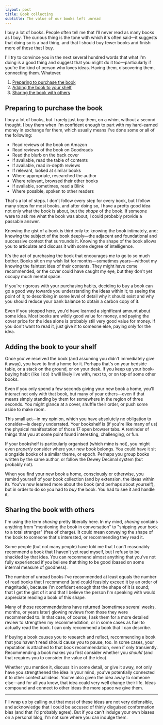 ```yaml
---
layout: post
title: Book collecting
subtitle: The value of our books left unread
---
```

I buy a lot of books. People often tell me that I'll never read as many books as I buy. The curious thing is the tone with which it's often said—it suggests that doing so is a bad thing, and that I should buy fewer books and finish more of those that I buy.

I'll try to convince you in the next several hundred words that what I'm doing is a good thing and suggest that you might do it too—particularly if you're the kind of person who loves ideas. Having them, discovering them, connecting them. Whatever.

1. [Preparing to purchase the book](#preparing-to-purchase-the-book)
2. [Adding the book to your shelf](#adding-the-book-to-your-shelf)
3. [Sharing the book with others](#sharing-the-book-with-others)

## Preparing to purchase the book
I buy a lot of books, but I rarely just _buy_ them, on a whim, without a second thought. I buy them when I'm confident enough to part with my hard-earned money in exchange for them, which usually means I've done some or all of the following:

- Read reviews of the book on Amazon
- Read reviews of the book on Goodreads
- Read the blurb on the back cover
- If available, read the table of contents
- If available, read in-depth reviews
- If relevant, looked at similar books
- Where appropriate, researched the author
- Where relevant, browsed their other books
- If available, sometimes, read a Blink
- Where possible, spoken to other readers

That's a lot of steps. I don't follow every step for every book, but I follow many steps for most books, and after doing so, I have a pretty good idea not only what the book is about, but the _shape_ of the book. If someone were to ask me what the book was about, I could probably provide a passable answer.

Knowing the gist of a book is third only to: knowing the book intimately, and; knowing the subject of the book deeply—the adjacent and foundational and successive context that surrounds it. Knowing the shape of the book allows you to articulate and discuss it with some degree of intelligence.

It's the act of purchasing the book that encourages me to go to so much bother. Books sit on my wish list for months—sometimes years—without my knowing the faintest idea of their contents. They might have come recommended, or the cover could have caught my eye, but they don't yet occupy much mental space.

If you're rigorous with your purchasing habits, deciding to buy a book can go a good way towards you understanding the ideas within it; to seeing the point of it; to describing in some level of detail why it should exist and why you should reduce your bank balance to obtain a carbon copy of it.

Even if you stopped here, you'd have learned a significant amount about some idea. Most books are wildly good value for money, and paying the cover price for the idea alone is probably still very good value for money. If you don't want to read it, just give it to someone else, paying only for the idea.

## Adding the book to your shelf
Once you've received the book (and assuming you didn't immediately give it away), you have to find a home for it. Perhaps that's on your bedside table, or a stack on the ground, or on your desk. If you keep up your book-buying habit (like I do) it will likely live with, next to, or on top of some other books.

Even if you only spend a few seconds giving your new book a home, you'll interact not only with that book, but many of your others—even if that means simply standing by them for somewhere in the region of three seconds. You might glance at a cover, shuffle their order, or push some aside to make room.

This small act—in my opinion, which you have absolutely no obligation to consider—is deeply underrated. Your bookshelf is (if you're like many of us) the physical manifestation of those 17 open browser tabs. A reminder of things that you at some point found interesting, challenging, or fun.

If your bookshelf is particularly organised (which mine is not), you might even _properly_ consider where your new book belongs. You could have it sit alongside books of a similar theme, or epoch. Perhaps you group books written by the same author, or follow the Dewey Decimal system (but probably not).

When you find your new book a home, consciously or otherwise, you remind yourself of your book collection (and by extension, the ideas within it). You've now learned more about the book (and perhaps about yourself), but in order to do so you had to _buy_ the book. You had to see it and handle it.

## Sharing the book with others
I'm using the term _sharing_ pretty liberally here. In my mind, _sharing_ contains anything from "mentioning the book in conversation" to "shipping your book to a total stranger" (free of charge). It could mean conveying the shape of the book to someone that's interested, or recommending they read it.

Some people (but not many people) have told me that I can't reasonably recommend a book that I haven't yet read myself, but I refuse to be shackled by that idea. You can recommend almost anything that you've not fully experienced if you believe that thing to be good (based on some internal measure of goodness).

The number of unread books I've recommended at least equals the number of read books that I recommend (and could feasibly exceed it by an order of magnitude), because I'm confident enough that the shape of it is sound; that I get the gist of it and that I believe the person I'm speaking with would appreciate reading a book of this shape.

Many of those recommendations have returned (sometimes several weeks, months, or years later) glowing reviews from those they were recommended to. In that case, of course, I ask them for a more detailed review to strengthen my recommendation, or in some cases as fuel to actually read the book. I can only recommend a book that I can describe.

If buying a book causes you to research and reflect, recommending a book that you haven't read should cause you to pause, too. In some cases, your reputation is attached to that book recommendation, even if only transiently. Recommending a book makes you first consider whether you _should_ (and that requires you to consider the value of the idea).

Whether you mention it, discuss it in some detail, or give it away, not only have you strengthened the idea in your mind, you've potentially connected it to other contextual ideas. You've also given the idea away to someone else—and for all you know, that idea could very well change their life. Ideas compound and connect to other ideas the more space we give them.

---

I'll wrap up by calling out that most of these ideas are not very defensible, and acknowledge that I could be accused of thinly disguised conformation bias (and that I'd probably agree). But if you can't indulge your own biases on a personal blog, I'm not sure where you can indulge them.